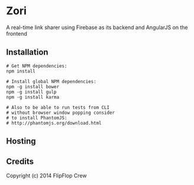 Zori
====

A real-time link sharer using Firebase as its backend and AngularJS on the frontend

## Installation

    # Get NPM dependencies:
    npm install

    # Install global NPM dependencies:
    npm -g install bower
    npm -g install gulp
    npm -g install karma

    # Also to be able to run tests from CLI
    # without browser window popping consider
    # to install PhantomJS:
    # http://phantomjs.org/download.html

## Hosting

## Credits

Copyright (c) 2014 FlipFlop Crew
